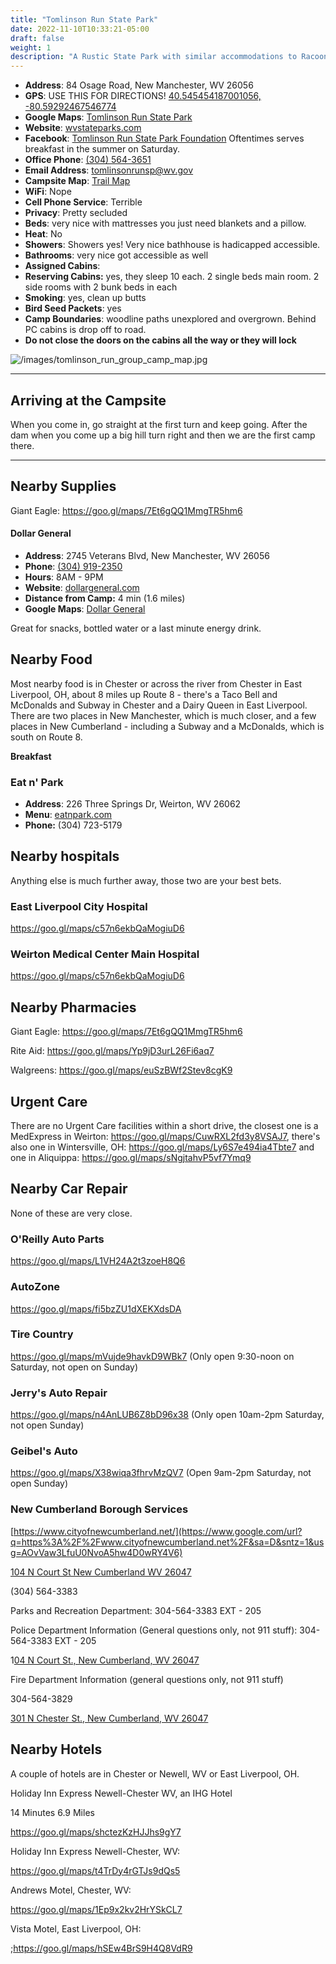 ```yaml
---
title: "Tomlinson Run State Park"
date: 2022-11-10T10:33:21-05:00
draft: false
weight: 1
description: "A Rustic State Park with similar accommodations to Racoon Creek."
---
```


- **Address**: 84 Osage Road, New Manchester, WV 26056
- **GPS**: USE THIS FOR DIRECTIONS! [40.545454187001056, -80.59292467546774](https://goo.gl/maps/FMH1qFqK2ToXp1M47)
- **Google Maps**: [Tomlinson Run State Park](https://goo.gl/maps/qBbR9WZ72GPFZZsZA)
- **Website**: [wvstateparks.com](https://wvstateparks.com/park/tomlinson-run-state-park/)
- **Facebook**: [Tomlinson Run State Park Foundation](https://www.facebook.com/TomlinsonRunStateParkFoundation/) Oftentimes serves breakfast in the summer on Saturday.
- **Office Phone**: [(304) 564-3651](tel:304-564-3651)
- **Email Address**: [tomlinsonrunsp@wv.gov](mailto:tomlinsonrunsp@wv.gov)
- **Campsite Map**: [Trail Map](/TomlinsonRunStateParkMap.png)
- **WiFi**: Nope
- **Cell Phone Service**: Terrible
- **Privacy**: Pretty secluded
- **Beds**: very nice with mattresses you just need blankets and a pillow.
- **Heat**: No
- **Showers**: Showers yes! Very nice bathhouse is hadicapped accessible.
- **Bathrooms**: very nice got accessible as well
- **Assigned Cabins**: 
- **Reserving Cabins:** yes, they sleep 10 each. 2 single beds main room. 2 side rooms with 2 bunk beds in each
- **Smoking**:  yes, clean up butts
- **Bird Seed Packets**: yes
- **Camp Boundaries**: woodline paths unexplored and overgrown. Behind PC cabins is drop off to road.
- **Do not close the doors on the cabins all the way or they will lock** 

![/images/tomlinson_run_group_camp_map.jpg](/images/tomlinson_run_group_camp_map.jpg)

---

## Arriving at the Campsite

When you come in, go straight at the first turn and keep going. After the dam when you come up a big hill turn right and then we are the first camp there. 

---

## Nearby Supplies

Giant Eagle: https://goo.gl/maps/7Et6gQQ1MmgTR5hm6

#### Dollar General

- **Address**: 2745 Veterans Blvd, New Manchester, WV 26056
- **Phone**: [(304) 919-2350](tel:304-919-2350)
- **Hours**: 8AM - 9PM
- **Website**: [dollargeneral.com](https://www.dollargeneral.com/store-directory/pa/jennerstown/6081.html)
- **Distance from Camp:** 4 min (1.6 miles)
- **Google Maps**: [Dollar General](https://www.google.com/maps/place/Dollar+General/@40.1633058,-79.0812317,17z/data=!4m15!1m8!3m7!1s0x89cb211c03d0bb43:0x6b20a864422a46fd!2s1297+W+Pitt+St,+Boswell,+PA+15531!3b1!8m2!3d40.1633058!4d-79.0812317!16s%2Fg%2F11bw3y5p29!3m5!1s0x89cb21005ff4d80d:0xc075b58a9fa04be8!8m2!3d40.1633058!4d-79.0812317!16s%2Fg%2F1hc4_hlyq)

Great for snacks, bottled water or a last minute energy drink.

## Nearby Food

Most nearby food is in Chester or across the river from Chester in East Liverpool, OH, about 8 miles up Route 8 - there's a Taco Bell and McDonalds and Subway in Chester and a Dairy Queen in East Liverpool. There are two places in New Manchester, which is much closer, and a few places in New Cumberland - including a Subway and a McDonalds, which is south on Route 8.

**Breakfast**

### Eat n' Park

- **Address**: 226 Three Springs Dr, Weirton, WV 26062
- **Menu**: [eatnpark.com](http://www.eatnpark.com/menu)
- **Phone:** (304) 723-5179

## Nearby hospitals

Anything else is much further away, those two are your best bets.

### East Liverpool City Hospital

https://goo.gl/maps/c57n6ekbQaMogiuD6

### Weirton Medical Center Main Hospital

https://goo.gl/maps/c57n6ekbQaMogiuD6



## Nearby Pharmacies

Giant Eagle: https://goo.gl/maps/7Et6gQQ1MmgTR5hm6

Rite Aid: https://goo.gl/maps/Yp9jD3urL26Fi6aq7

Walgreens: https://goo.gl/maps/euSzBWf2Stev8cgK9

## Urgent Care

There are no Urgent Care facilities within a short drive, the closest one is a MedExpress in Weirton: https://goo.gl/maps/CuwRXL2fd3y8VSAJ7, there's also one in Wintersville, OH: https://goo.gl/maps/Ly6S7e494ia4Tbte7 and one in Aliquippa: https://goo.gl/maps/sNgjtahvP5vf7Ymq9

## Nearby Car Repair

None of these are very close.

### O'Reilly Auto Parts

https://goo.gl/maps/L1VH24A2t3zoeH8Q6

### AutoZone

 https://goo.gl/maps/fi5bzZU1dXEKXdsDA

### Tire Country

https://goo.gl/maps/mVujde9havkD9WBk7 (Only open 9:30-noon on Saturday, not open on Sunday)

### Jerry's Auto Repair

 https://goo.gl/maps/n4AnLUB6Z8bD96x38 (Only open 10am-2pm Saturday, not open Sunday)

### Geibel's Auto

 https://goo.gl/maps/X38wiqa3fhrvMzQV7 (Open 9am-2pm Saturday, not open Sunday)

### New Cumberland Borough Services

[https://www.cityofnewcumberland.net/](https://www.google.com/url?q=https%3A%2F%2Fwww.cityofnewcumberland.net%2F&sa=D&sntz=1&usg=AOvVaw3LfuU0NvoA5hw4D0wRY4V6)

[104 N Court St New Cumberland WV 26047](https://www.google.com/maps/search/104+N+Court+St+New+Cumberland+WV+26047?entry=gmail&source=g)

(304) 564-3383

Parks and Recreation Department: 304-564-3383 EXT - 205

Police Department Information (General questions only, not 911 stuff): 304-564-3383 EXT - 205

1[04 N Court St., New Cumberland, WV 26047](https://www.google.com/maps/search/04+N+Court+St.,+New+Cumberland,+WV+26047?entry=gmail&source=g)

Fire Department Information (general questions only, not 911 stuff)

304-564-3829

[301 N Chester St., New Cumberland, WV 26047](https://www.google.com/maps/search/301+N+Chester+St.,+New+Cumberland,+WV+26047?entry=gmail&source=g)

## Nearby Hotels

A couple of hotels are in Chester or Newell, WV or East Liverpool, OH.

Holiday Inn Express Newell-Chester WV, an IHG Hotel

14 Minutes 6.9 Miles

https://goo.gl/maps/shctezKzHJJhs9gY7

Holiday Inn Express Newell-Chester, WV:

 https://goo.gl/maps/t4TrDy4rGTJs9dQs5

Andrews Motel, Chester, WV:

 https://goo.gl/maps/1Ep9x2kv2HrYSkCL7

Vista Motel, East Liverpool, OH: 

;https://goo.gl/maps/hSEw4BrS9H4Q8VdR9
